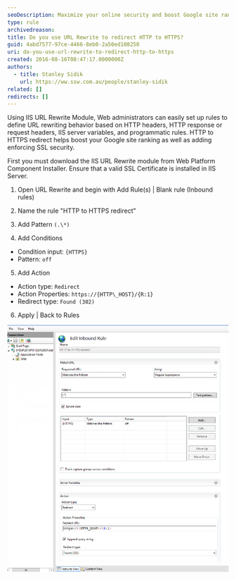 ```yaml
---
seoDescription: Maximize your online security and boost Google site ranking by using IIS URL Rewrite to redirect HTTP traffic to HTTPS, ensuring a safer browsing experience for users.
type: rule
archivedreason:
title: Do you use URL Rewrite to redirect HTTP to HTTPS?
guid: 4abd7577-97ce-4466-8eb0-2a50ed108250
uri: do-you-use-url-rewrite-to-redirect-http-to-https
created: 2016-08-16T08:47:17.0000000Z
authors:
  - title: Stanley Sidik
    url: https://ww.ssw.com.au/people/stanley-sidik
related: []
redirects: []
---
```


Using IIS URL Rewrite Module, Web administrators can easily set up rules to define URL rewriting behavior based on HTTP headers, HTTP response or request headers, IIS server variables, and programmatic rules. HTTP to HTTPS redirect helps boost your Google site ranking as well as adding enforcing SSL security.

<!--endintro-->

First you must download the IIS URL Rewrite module from Web Platform Component Installer. Ensure that a valid SSL Certificate is installed in IIS Server.

1. Open URL Rewrite and begin with Add Rule(s) | Blank rule (Inbound rules)

2. Name the rule "HTTP to HTTPS redirect"

3. Add Pattern `(.\*)`

4. Add Conditions

- Condition input: `{HTTPS}`
- Pattern: `off`

5. Add Action

- Action type: `Redirect`
- Action Properties: `https://{HTTP\_HOST}/{R:1}`
- Redirect type: `Found (302)`

6. Apply | Back to Rules

![Figure: HTTP to HTTPS redirect using IIS URL Rewrite module](IISURLRewrite.jpg)
